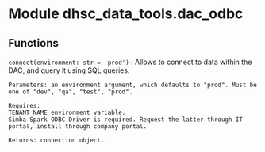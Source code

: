 Module dhsc_data_tools.dac_odbc
===============================

Functions
---------

    
`connect(environment: str = 'prod')`
:   Allows to connect to data within the DAC, and query it using SQL queries.
    
    Parameters: an environment argument, which defaults to "prod". Must be one of "dev", "qa", "test", "prod".
    
    Requires: 
    TENANT_NAME environment variable. 
    Simba Spark ODBC Driver is required. Request the latter through IT portal, install through company portal.
    
    Returns: connection object.